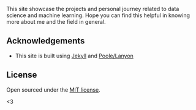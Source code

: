 This site showcase the projects and personal journey related to data science and
machine learning. Hope you can find this helpful in knowing more about
me and the field in general.

## Acknowledgements

* This site is built using [Jekyll](https://jekyllrb.com/) and [Poole/Lanyon](https://github.com/poole/lanyon)

## License

Open sourced under the [MIT license](LICENSE.md).

<3
